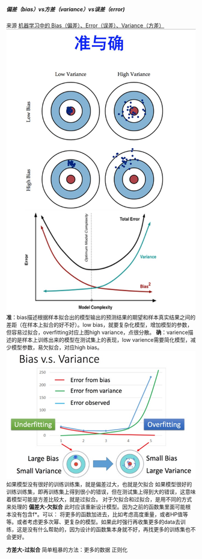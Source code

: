 

##### 偏差（bias）vs方差（variance）vs误差（error)
来源 [机器学习中的 Bias（偏差）、Error（误差）、Variance（方差）](https://www.zhihu.com/question/27068705)
![偏差方差](图片/方差偏差.jpg)
**准**：bias描述根据样本拟合出的模型输出的预测结果的期望和样本真实结果之间的差距（在样本上拟合的好不好）。low bias，就要复杂化模型，增加模型的参数，但容易过拟合，overfitting对应上图high variance，点很分散。
**确**：varience描述的是样本上训练出来的模型在测试集上的表现，low varience需要简化模型，减少模型参数，易欠拟合，对应high bias。
![误差](图片/chapter5-12.png)
如果模型没有很好的训练训练集，就是偏差过大，也就是欠拟合 如果模型很好的训练训练集，即再训练集上得到很小的错误，但在测试集上得到大的错误，这意味着模型可能是方差比较大，就是过拟合。 对于欠拟合和过拟合，是用不同的方式来处理的
**偏差大-欠拟合**
此时应该重新设计模型。因为之前的函数集里面可能根本没有包含f*。可以：
将更多的函数加进去，比如考虑高度重量，或者HP值等等。或者考虑更多次幂、更复杂的模型。如果此时强行再收集更多的data去训练，这是没有什么帮助的，因为设计的函数集本身就不好，再找更多的训练集也不会更好。

**方差大-过拟合**
简单粗暴的方法：更多的数据
正则化